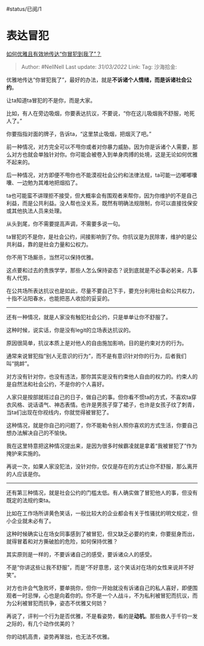 #status/已阅/1 
# 表达冒犯

[如何优雅且有效地传达“你冒犯到我了”？](https://www.zhihu.com/question/31087234/answer/2409413521)

> Author: #NellNell
> Last update: *31/03/2022*
> Link:
> Tag:
> 沙海拾金:

优雅地传达“你冒犯我了”，最好的办法，就是**不诉诸个人情绪，而是诉诸社会公约**。

让ta知道ta冒犯的不是你，而是大家。

比如，有人在旁边吸烟，你要表达抗议，不要说，“你在这儿吸烟我不舒服，呛死人了。”

你要指指对面的牌子，告诉ta，“这里禁止吸烟，把烟灭了吧。”

前一种情况，对方完全可以不甩你或者对你暴力威胁。因为你是诉诸个人需要，那么对方也就会单独针对你。你可能会被卷入到单身肉搏的处境，这是无论如何优雅不起来的。

后一种情况，对方即便不甩你也不能漠视社会公约和法律法规，ta可能一边嘟嘟囔囔、一边勉为其难地把烟掐了。

ta也可能蛮不讲理拒不接受，但大概率会有围观者来帮你，因为你维护的不是自己利益，而是公共利益。没人帮也没关系，既然有明确法规限制，你可以直接找保安或其他执法人员来处理。

从头到尾，你不需要提高声调，不需要多说一句。

ta冒犯的不是你，是社会公约，间接影响到了你。你抗议是为民除害，维护的是公共利益，靠的是社会力量和公权力。

你不用下场厮杀，当然可以保持优雅。

这点要和过去的贵族学学，那些人怎么保持姿态？说到底就是不必事必躬亲，凡事有人代劳。

在公共场所表达抗议也是如此，尽量不要自己下手，要充分利用社会和公共权力，十指不沾阳春水，也能把恶人收拾的妥妥的。

---

还有一种情况，就是人家没有触犯社会公约，只是单单让你不舒服了。

这种时候，说实话，你是没有legit的立场表达抗议的。

原因很简单，抗议本质上是对他人的自由施加影响，目的是约束对方的行为。

通常来说冒犯指“别人无意识的行为”，而不是有意识针对你的行为，后者我们叫“挑衅”。

对方没有针对你，也没有违法，那你其实是没有约束他人自由的权力的。约束人的是自然法和社会公约，不是你的个人喜好。

人家只是按部就班过自己的日子，做自己的事。但你看不惯ta的方式，不喜欢ta穿衣风格、说话语气、神态表情。也许是男孩子穿了裙子，也许是女孩子纹了刺青，当ta们出现在你视线内，你就觉得被冒犯了。

这种情况，就是你自己的问题了，你不能勒令别人照你喜欢的方式生活，你要自己想办法解决自己的不愉快。

我在这里特意把这种情况提出来，是因为很多时候霸凌就是拿着“我被冒犯了”作为掩护来实施的。

再说一次，如果人家没犯法，没针对你，仅仅是存在的方式让你不舒服，那么离开的人应该是你。

---

还有第三种情况，就是社会公约的门槛太低。有人确实做了冒犯他人的事，但没有既定的法规约束ta。

比如在工作场所讲黄色笑话，一般比较大的企业都会有关于性骚扰的明文规定，但小企业就未必有了。

这种时候确实让在场女同事感到了被冒犯，但又缺乏必要的约束，你要挺身而出，就得冒着和对方撕破脸的危险，如何保持优雅？

其实原则是一样的，不要诉诸自己的感受，要诉诸众人的感受。

不是“你讲这些让我不舒服”，而是“不好意思，这个笑话对在场的女性来说并不好笑”。

对方也许会气急败坏，要单挑你，但你一开始就没有诉诸自己的私人喜好，即便围观者一时忌惮，心也是向着你的。你不是一个人战斗，不为私利被冒犯而抗议，而为公利被冒犯而抗争，姿态不优雅又何妨？

再说了，评判一个行为是否优雅，不是看姿势，看的是**动机**。那些救人于千钧一发之际的，有几个动作优美的？

你的动机高贵，姿势再笨拙，也无法不优雅。
